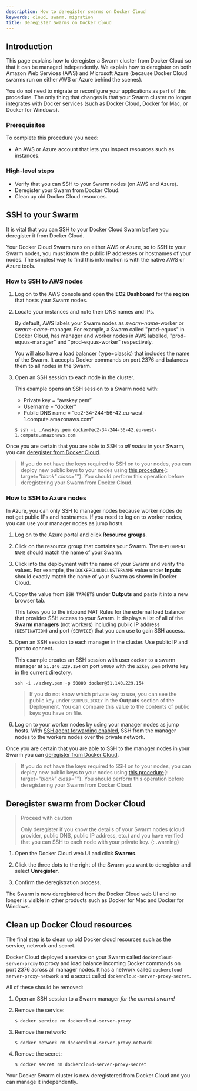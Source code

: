 ```yaml
---
description: How to deregister swarms on Docker Cloud
keywords: cloud, swarm, migration
title: Deregister Swarms on Docker Cloud
---
```


## Introduction

This page explains how to deregister a Swarm cluster from Docker Cloud so that it can be managed independently. We explain how to deregister on both Amazon Web Services (AWS) and Microsoft Azure (because Docker Cloud swarms run on either AWS or Azure behind the scenes).

You do not need to migrate or reconfigure your applications as part of this procedure. The only thing that changes is that your Swarm cluster no longer integrates with Docker services (such as Docker Cloud, Docker for Mac, or Docker for Windows).

### Prerequisites

To complete this procedure you need:

- An AWS or Azure account that lets you inspect resources such as instances.

### High-level steps

- Verify that you can SSH to your Swarm nodes (on AWS and Azure).
- Deregister your Swarm from Docker Cloud.
- Clean up old Docker Cloud resources.

## SSH to your Swarm

It is vital that you can SSH to your Docker Cloud Swarm before you deregister it from Docker Cloud.

Your Docker Cloud Swarm runs on either AWS or Azure, so to SSH to your Swarm nodes, you must know the public IP addresses or hostnames of your nodes. The simplest way to find this information is with the native AWS or Azure tools.

### How to SSH to AWS nodes

1.  Log on to the AWS console and open the **EC2 Dashboard** for the **region** that hosts your Swarm nodes.

2.  Locate your instances and note their DNS names and IPs.

    By default, AWS labels your Swarm nodes as _swarm-name_-worker or _swarm-name_-manager. For example, a Swarm called "prod-equus" in Docker Cloud, has manager and worker nodes in AWS labelled, "prod-equus-manager" and "prod-equus-worker" respectively.

    You will also have a load balancer (type=classic) that includes the name of the Swarm. It accepts Docker commands on port 2376 and balances them to all nodes in the Swarm.

3.  Open an SSH session to each node in the cluster.

    This example opens an SSH session to a Swarm node with:

    - Private key = “awskey.pem”
    - Username = “docker”
    - Public DNS name = “ec2-34-244-56-42.eu-west-1.compute.amazonaws.com”

    ```
    $ ssh -i ./awskey.pem docker@ec2-34-244-56-42.eu-west-1.compute.amazonaws.com
    ```

Once you are certain that you are able to SSH to _all nodes_ in your Swarm, you can [deregister from Docker Cloud](#deregister-swarm-from-docker-cloud).

> If you do not have the keys required to SSH on to your nodes, you can deploy new public keys to your nodes using [this procedure](https://github.com/docker/dockercloud-authorizedkeys/blob/master/README.md){: target="_blank" class="_"}. You should perform this operation before deregistering your Swarm from Docker Cloud.

### How to SSH to Azure nodes

In Azure, you can only SSH to manager nodes because worker nodes do not get public IPs and hostnames. If you need to log on to worker nodes, you can use your manager nodes as jump hosts.

1.  Log on to the Azure portal and click **Resource groups**.

2.  Click on the resource group that contains your Swarm. The `DEPLOYMENT NAME` should match the name of your Swarm.

3.  Click into the deployment with the name of your Swarm and verify the values. For example, the `DOCKERCLOUDCLUSTERNAME` value under **Inputs** should exactly match the name of your Swarm as shown in Docker Cloud.

4.  Copy the value from `SSH TARGETS` under **Outputs** and paste it into a new browser tab.

    This takes you to the inbound NAT Rules for the external load balancer that provides SSH access to your Swarm. It displays a list of all of the **Swarm managers** (not workers) including public IP address (`DESTINATION`) and port (`SERVICE`) that you can use to gain SSH access.

5.  Open an SSH session to each manager in the cluster. Use public IP and port to connect.

    This example creates an SSH session with user `docker` to a swarm manager at `51.140.229.154` on port `50000` with the `azkey.pem` private key in the current directory.

    ```
    ssh -i ./azkey.pem -p 50000 docker@51.140.229.154
    ```

    > If you do not know which private key to use, you can see the public key under `SSHPUBLICKEY` in the **Outputs** section of the Deployment. You can compare this value to the contents of public keys you have on file.

6.  Log on to your worker nodes by using your manager nodes as jump hosts. With
    [SSH agent forwarding enabled](https://docs.docker.com/docker-for-azure/deploy/#connecting-to-your-linux-worker-nodes-using-ssh), SSH from the manager nodes to the workers nodes over the private network.

Once you are certain that you are able to SSH to the manager nodes in your Swarm you can [deregister from Docker Cloud](#deregister-swarm-from-docker-cloud).

> If you do not have the keys required to SSH on to your nodes, you can deploy new public keys to your nodes using [this procedure](https://github.com/docker/dockercloud-authorizedkeys/blob/master/README.md){: target="_blank" class="_"}. You should perform this operation before deregistering your Swarm from Docker Cloud.

## Deregister swarm from Docker Cloud

> Proceed with caution
>
> Only deregister if you know the details of your Swarm nodes (cloud provider, public DNS, public IP address, etc.) and you have verified that you can SSH to each node with your private key.
{: .warning}

1.  Open the Docker Cloud web UI and click **Swarms**.

2.  Click the three dots to the right of the Swarm you want to deregister and select **Unregister**.

3.  Confirm the deregistration process.

The Swarm is now deregistered from the Docker Cloud web UI and no longer is visible in other products such as Docker for Mac and Docker for Windows.

## Clean up Docker Cloud resources

The final step  is to clean up old Docker cloud resources such as the service, network and secret.

Docker Cloud deployed a service on your Swarm called `dockercloud-server-proxy` to proxy and load balance incoming Docker commands on port 2376 across all manager nodes. It has a network called `dockercloud-server-proxy-network` and a secret called `dockercloud-server-proxy-secret`.

All of these should be removed:

1.  Open an SSH session to a Swarm manager _for the correct swarm!_

2.  Remove the service:

    ```
    $ docker service rm dockercloud-server-proxy
    ```

3.  Remove the network:

    ```
    $ docker network rm dockercloud-server-proxy-network
    ```

4.  Remove the secret:

    ```
    $ docker secret rm dockercloud-server-proxy-secret
    ```

Your Docker Swarm cluster is now deregistered from Docker Cloud and you can manage it independently.

